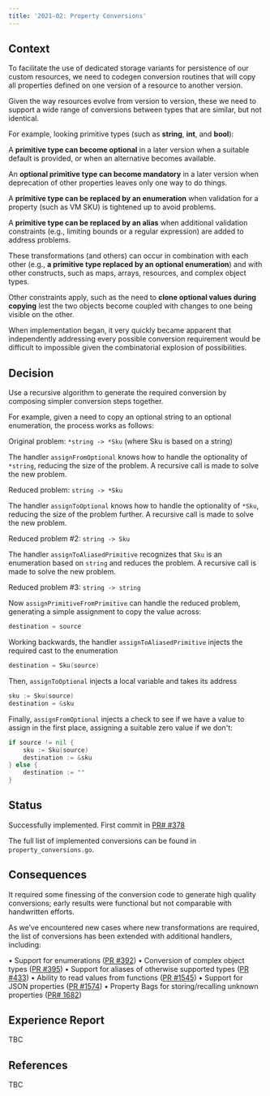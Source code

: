 ```yaml
---
title: '2021-02: Property Conversions'
---
```


## Context

To facilitate the use of dedicated storage variants for persistence of our custom resources, we need to codegen conversion routines that will copy all properties defined on one version of a resource to another version.

Given the way resources evolve from version to version, these we need to support a wide range of conversions between types that are similar, but not identical.

For example, looking primitive types (such as **string**, **int**, and **bool**):

A **primitive type can become optional** in a later version when a suitable default is provided, or when an alternative becomes available.

An **optional primitive type can become mandatory** in a later version when deprecation of other properties leaves only one way to do things.

A **primitive type can be replaced by an enumeration** when validation for a property (such as VM SKU) is tightened up to avoid problems.

A **primitive type can be replaced by an alias** when additional validation constraints (e.g., limiting bounds or a regular expression) are added to address problems.

These transformations (and others) can occur in combination with each other (e.g., **a primitive type replaced by an optional enumeration**) and with other constructs, such as maps, arrays, resources, and complex object types.

Other constraints apply, such as the need to **clone optional values during copying** lest the two objects become coupled with changes to one being visible on the other.

When implementation began, it very quickly became apparent that independently addressing every possible conversion requirement would be difficult to impossible given the combinatorial explosion of possibilities.

## Decision

Use a recursive algorithm to generate the required conversion by composing simpler conversion steps together.

For example, given a need to copy an optional string to an optional enumeration, the process works as follows:

Original problem: `*string -> *Sku` (where Sku is based on a string)

The handler `assignFromOptional` knows how to handle the optionality of `*string`, reducing the size of the problem. A recursive call is made to solve the new problem.

Reduced problem: `string -> *Sku`

The handler `assignToOptional` knows how to handle the optionality of `*Sku`, reducing the size of the problem further. A recursive call is made to solve the new problem.

Reduced problem #2: `string -> Sku`

The handler `assignToAliasedPrimitive` recognizes that `Sku` is an enumeration based on `string` and reduces the problem. A recursive call is made to solve the new problem.

Reduced problem #3: `string -> string`

Now `assignPrimitiveFromPrimitive` can handle the reduced problem, generating a simple assignment to copy the value across:

``` go
destination = source
```

Working backwards, the handler `assignToAliasedPrimitive` injects the required cast to the enumeration

``` go
destination = Sku(source)
```

Then, `assignToOptional` injects a local variable and takes its address

``` go
sku := Sku(source)
destination = &sku
```

Finally, `assignFromOptional` injects a check to see if we have a value to assign in the first place, assigning a suitable zero value if we don't:

``` go
if source != nil {
    sku := Sku(source)
    destination := &sku
} else {
    destination := ""
}
```

## Status

Successfully implemented. First commit in [PR# #378](https://github.com/Azure/k8s-infra/pull/378)

The full list of implemented conversions can be found in `property_conversions.go`.

## Consequences

It required some finessing of the conversion code to generate high quality conversions; early results were functional but not comparable with handwritten efforts.

As we’ve encountered new cases where new transformations are required, the list of conversions has been extended with additional handlers, including:

•	Support for enumerations ([PR #392](https://github.com/Azure/k8s-infra/pull/392))
•	Conversion of complex object types ([PR #395](https://github.com/Azure/k8s-infra/pull/395))
•	Support for aliases of otherwise supported types ([PR #433](https://github.com/Azure/k8s-infra/pull/433))
•	Ability to read values from functions ([PR #1545](https://github.com/Azure/azure-service-operator/pull/1545))
•	Support for JSON properties ([PR #1574](https://github.com/Azure/azure-service-operator/pull/1545))
•	Property Bags for storing/recalling unknown properties ([PR# 1682](https://github.com/Azure/azure-service-operator/pull/1682))

## Experience Report

TBC

## References

TBC
